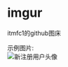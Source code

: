 # imgur
itmfc1的github图床

示例图片:  
![新注册用户头像](https://avatars3.githubusercontent.com/u/54761395?s=460&v=4)
